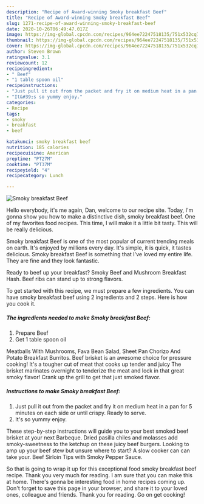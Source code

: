 ```yaml
---
description: "Recipe of Award-winning Smoky breakfast Beef"
title: "Recipe of Award-winning Smoky breakfast Beef"
slug: 1271-recipe-of-award-winning-smoky-breakfast-beef
date: 2020-10-26T06:49:47.017Z
image: https://img-global.cpcdn.com/recipes/964ee72247518135/751x532cq70/smoky-breakfast-beef-recipe-main-photo.jpg
thumbnail: https://img-global.cpcdn.com/recipes/964ee72247518135/751x532cq70/smoky-breakfast-beef-recipe-main-photo.jpg
cover: https://img-global.cpcdn.com/recipes/964ee72247518135/751x532cq70/smoky-breakfast-beef-recipe-main-photo.jpg
author: Steven Brown
ratingvalue: 3.1
reviewcount: 12
recipeingredient:
- " Beef"
- "1 table spoon oil"
recipeinstructions:
- "Just pull it out from the packet and fry it on medium heat in a pan for 5 minutes on each side or until crispy. Ready to serve."
- "It&#39;s so yummy enjoy."
categories:
- Recipe
tags:
- smoky
- breakfast
- beef

katakunci: smoky breakfast beef 
nutrition: 185 calories
recipecuisine: American
preptime: "PT27M"
cooktime: "PT37M"
recipeyield: "4"
recipecategory: Lunch

---
```



![Smoky breakfast Beef](https://img-global.cpcdn.com/recipes/964ee72247518135/751x532cq70/smoky-breakfast-beef-recipe-main-photo.jpg)

Hello everybody, it's me again, Dan, welcome to our recipe site. Today, I'm gonna show you how to make a distinctive dish, smoky breakfast beef. One of my favorites food recipes. This time, I will make it a little bit tasty. This will be really delicious.

Smoky breakfast Beef is one of the most popular of current trending meals on earth. It's enjoyed by millions every day. It's simple, it is quick, it tastes delicious. Smoky breakfast Beef is something that I've loved my entire life. They are fine and they look fantastic.

Ready to beef up your breakfast? Smoky Beef and Mushroom Breakfast Hash. Beef ribs can stand up to strong flavors.


To get started with this recipe, we must prepare a few ingredients. You can have smoky breakfast beef using 2 ingredients and 2 steps. Here is how you cook it.

<!--inarticleads1-->

##### The ingredients needed to make Smoky breakfast Beef:

1. Prepare  Beef
1. Get 1 table spoon oil


Meatballs With Mushrooms, Fava Bean Salad, Sheet Pan Chorizo And Potato Breakfast Burritos. Beef brisket is an awesome choice for pressure cooking! It&#39;s a tougher cut of meat that cooks up tender and juicy The brisket marinates overnight to tenderize the meat and lock in that great smoky flavor! Crank up the grill to get that just smoked flavor. 

<!--inarticleads2-->

##### Instructions to make Smoky breakfast Beef:

1. Just pull it out from the packet and fry it on medium heat in a pan for 5 minutes on each side or until crispy. Ready to serve.
1. It&#39;s so yummy enjoy.


These step-by-step instructions will guide you to your best smoked beef brisket at your next Barbeque. Dried pasilla chiles and molasses add smoky-sweetness to the ketchup on these juicy beef burgers. Looking to amp up your beef stew but unsure where to start? A slow cooker can can take your. Beef Sirloin Tips with Smoky Pepper Sauce. 

So that is going to wrap it up for this exceptional food smoky breakfast beef recipe. Thank you very much for reading. I am sure that you can make this at home. There's gonna be interesting food in home recipes coming up. Don't forget to save this page in your browser, and share it to your loved ones, colleague and friends. Thank you for reading. Go on get cooking!
